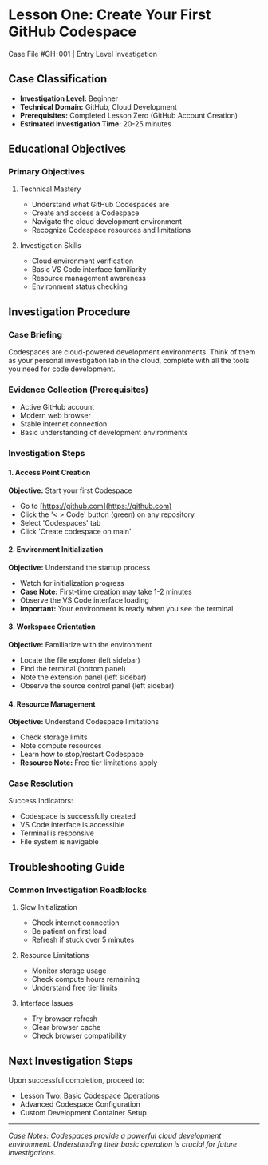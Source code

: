 # Lesson One: Create Your First GitHub Codespace
Case File #GH-001 | Entry Level Investigation

## Case Classification
- **Investigation Level:** Beginner
- **Technical Domain:** GitHub, Cloud Development
- **Prerequisites:** Completed Lesson Zero (GitHub Account Creation)
- **Estimated Investigation Time:** 20-25 minutes

## Educational Objectives

### Primary Objectives
1. Technical Mastery
   - Understand what GitHub Codespaces are
   - Create and access a Codespace
   - Navigate the cloud development environment
   - Recognize Codespace resources and limitations

2. Investigation Skills
   - Cloud environment verification
   - Basic VS Code interface familiarity
   - Resource management awareness
   - Environment status checking

## Investigation Procedure

### Case Briefing
Codespaces are cloud-powered development environments. Think of them as your personal investigation lab in the cloud, complete with all the tools you need for code development.

### Evidence Collection (Prerequisites)
- Active GitHub account
- Modern web browser
- Stable internet connection
- Basic understanding of development environments

### Investigation Steps

#### 1. Access Point Creation
**Objective:** Start your first Codespace
- Go to [https://github.com](https://github.com)
- Click the '< > Code' button (green) on any repository
- Select 'Codespaces' tab
- Click 'Create codespace on main'

#### 2. Environment Initialization
**Objective:** Understand the startup process
- Watch for initialization progress
- **Case Note:** First-time creation may take 1-2 minutes
- Observe the VS Code interface loading
- **Important:** Your environment is ready when you see the terminal

#### 3. Workspace Orientation
**Objective:** Familiarize with the environment
- Locate the file explorer (left sidebar)
- Find the terminal (bottom panel)
- Note the extension panel (left sidebar)
- Observe the source control panel (left sidebar)

#### 4. Resource Management
**Objective:** Understand Codespace limitations
- Check storage limits
- Note compute resources
- Learn how to stop/restart Codespace
- **Resource Note:** Free tier limitations apply

### Case Resolution
Success Indicators:
- Codespace is successfully created
- VS Code interface is accessible
- Terminal is responsive
- File system is navigable

## Troubleshooting Guide

### Common Investigation Roadblocks
1. Slow Initialization
   - Check internet connection
   - Be patient on first load
   - Refresh if stuck over 5 minutes

2. Resource Limitations
   - Monitor storage usage
   - Check compute hours remaining
   - Understand free tier limits

3. Interface Issues
   - Try browser refresh
   - Clear browser cache
   - Check browser compatibility

## Next Investigation Steps
Upon successful completion, proceed to:
- Lesson Two: Basic Codespace Operations
- Advanced Codespace Configuration
- Custom Development Container Setup

---

*Case Notes: Codespaces provide a powerful cloud development environment. Understanding their basic operation is crucial for future investigations.*